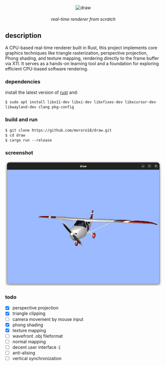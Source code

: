 
<p align="center">
<picture>
  <source width="300" media="(prefers-color-scheme: dark)" srcset="https://raw.githubusercontent.com/mororo18/draw/main/readme/logo-dark-mode.png">
  <source width="300" media="(prefers-color-scheme: light)" srcset="https://raw.githubusercontent.com/mororo18/draw/main/readme/logo-light-mode.png">
  <img alt="draw">
</picture>
</p>

<h6 align="center">
  real-time renderer from scratch 
</h6>

## description
A CPU-based real-time renderer built in Rust, this project implements core graphics techniques like triangle rasterization, perspective projection, Phong shading, and texture mapping, rendering directly to the frame buffer via X11. It serves as a hands-on learning tool and a foundation for exploring efficient CPU-based software rendering.

### dependencies
install the latest version of [rust](https://www.rust-lang.org/tools/install) and:
```console
$ sudo apt install libx11-dev libxi-dev libxfixes-dev libxcursor-dev libwayland-dev clang pkg-config
```
### build and run
```console
$ git clone https://github.com/mororo18/draw.git
$ cd draw
$ cargo run --release
```

### screenshot

![alt text](https://github.com/mororo18/draw/blob/main/readme/airplane.png?raw=true)

### todo

- [x] perspective projection
- [x] triangle clipping
- [ ] camera movement by mouse input
- [x] phong shading
- [x] texture mapping
- [ ] wavefront .obj fileformat
- [ ] normal mapping
- [ ] decent user interface :(
- [ ] anti-alising
- [ ] vertical synchronization 
